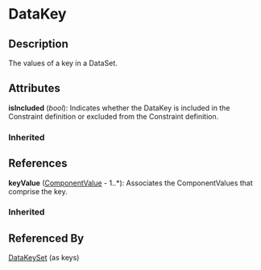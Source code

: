 
# DataKey





## Description

The values of a key in a DataSet.


## Attributes

**isIncluded** (*bool*): Indicates whether the DataKey is included in the Constraint definition or excluded from the Constraint definition.

### Inherited



## References

**keyValue** ([ComponentValue](../MetadataStructureDefinitions/ComponentValue.md) - 1..*): Associates the ComponentValues that comprise the key.

### Inherited



## Referenced By

[DataKeySet](DataKeySet.md) (as keys)


